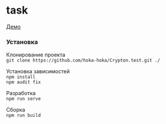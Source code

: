 # task
[Демо](https://hoka-hoka.github.io/Crypton.test/ "Необязательная подсказка")  

### Установка

Клонирование проекта  
`git clone https://github.com/hoka-hoka/Crypton.test.git ./`

Установка зависимостей  
`npm install`  
`npm audit fix`

Разработка  
`npm run serve`

Сборка  
`npm run build`

